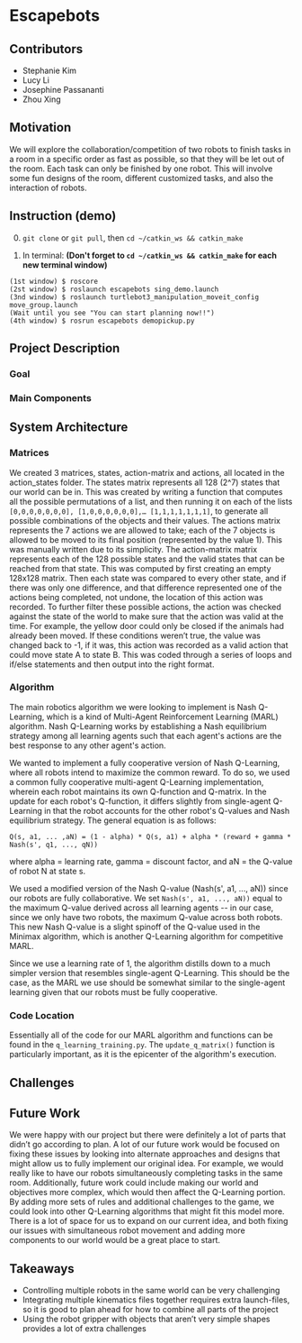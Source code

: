 # Escapebots

## Contributors
- Stephanie Kim
- Lucy Li
- Josephine Passananti
- Zhou Xing

## Motivation

We will explore the collaboration/competition of two robots to finish tasks in a room in a specific order as fast as possible, so that they will be let out of the room. Each task can only be finished by one robot. This will involve some fun designs of the room, different customized tasks, and also the interaction of robots.

## Instruction (demo)

0. `git clone` or `git pull`, then `cd ~/catkin_ws && catkin_make` 
   
1. In terminal: **(Don't forget to `cd ~/catkin_ws && catkin_make` for each new terminal window)**

```
(1st window) $ roscore
(2st window) $ roslaunch escapebots sing_demo.launch
(3nd window) $ roslaunch turtlebot3_manipulation_moveit_config move_group.launch
(Wait until you see "You can start planning now!!")
(4th window) $ rosrun escapebots demopickup.py
```

## Project Description

### Goal

### Main Components

## System Architecture

### Matrices
We created 3 matrices, states, action-matrix and actions, all located in the action_states folder. The states matrix represents all 128 (2^7) states that our world can be in.  This was created by writing a function that computes all the possible permutations of a list, and then running it on each of the lists `[0,0,0,0,0,0,0], [1,0,0,0,0,0,0],… [1,1,1,1,1,1,1]`, to generate all possible combinations of the objects and their values. The actions matrix represents the 7 actions we are allowed to take; each of the 7 objects is allowed to be moved to its final position (represented by the value 1). This was manually written due to its simplicity. The action-matrix matrix represents each of the 128 possible states and the valid states that can be reached from that state. This was computed by first creating an empty 128x128 matrix. Then each state was compared to every other state, and if there was only one difference, and that difference represented one of the actions being completed, not undone, the location of this action was recorded. To further filter these possible actions, the action was checked against the state of the world to make sure that the action was valid at the time. For example, the yellow door could only be closed if the animals had already been moved. If these conditions weren’t true, the value was changed back to -1, if it was, this action was recorded as a valid action that could move state A to state B. This was coded through a series of loops and if/else statements and then output into the right format.


### Algorithm
The main robotics algorithm we were looking to implement is Nash Q-Learning, which is a kind of Multi-Agent Reinforcement Learning (MARL) algorithm. Nash Q-Learning works by establishing a Nash equilibrium strategy among all learning agents such that each agent's actions are the best response to any other agent's action. 

We wanted to implement a fully cooperative version of Nash Q-Learning, where all robots intend to maximize the common reward. To do so, we used a common fully cooperative multi-agent Q-Learning implementation, wherein each robot maintains its own Q-function and Q-matrix. In the update for each robot's Q-function, it differs slightly from single-agent Q-Learning in that the robot accounts for the other robot's Q-values and Nash equilibrium strategy. The general equation is as follows:

`Q(s, a1, ... ,aN) = (1 - alpha) * Q(s, a1) + alpha * (reward + gamma * Nash(s', q1, ..., qN))`

where alpha = learning rate, gamma = discount factor, and aN = the Q-value of robot N at state s.

We used a modified version of the Nash Q-value (Nash(s', a1, ..., aN)) since our robots are fully collaborative. We set `Nash(s', a1, ..., aN))` equal to the maximum Q-value derived across all learning agents -- in our case, since we only have two robots, the maximum Q-value across both robots. This new Nash Q-value is a slight spinoff of the Q-value used in the Minimax algorithm, which is another Q-Learning algorithm for competitive MARL. 

Since we use a learning rate of 1, the algorithm distills down to a much simpler version that resembles single-agent Q-Learning. This should be the case, as the MARL we use should be somewhat similar to the single-agent learning given that our robots must be fully cooperative.

### Code Location
Essentially all of the code for our MARL algorithm and functions can be found in the `q_learning_training.py`. The `update_q_matrix()` function is particularly important, as it is the epicenter of the algorithm's execution.

## Challenges

## Future Work
We were happy with our project but there were definitely a lot of parts that didn’t go according to plan. A lot of our future work would be focused on fixing these issues by looking into alternate approaches and designs that might allow us to fully implement our original idea. For example, we would really like to have our robots simultaneously completing tasks in the same room. Additionally, future work could include making our world and objectives more complex, which would then affect the Q-Learning portion. By adding more sets of rules and additional challenges to the game, we could look into other Q-Learning algorithms that might fit this model more. There is a lot of space for us to expand on our current idea, and both fixing our issues with simultaneous robot movement and adding more components to our world would be a great place to start.
## Takeaways
- Controlling multiple robots in the same world can be very challenging 
- Integrating multiple kinematics files together requires extra launch-files, so it is good to plan ahead for how to combine all parts of the project
- Using the robot gripper with objects that aren’t very simple shapes provides a lot of extra challenges
